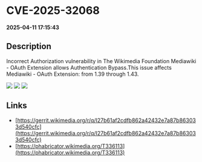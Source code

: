 # CVE-2025-32068

**2025-04-11 17:15:43**

## Description
Incorrect Authorization vulnerability in The Wikimedia Foundation Mediawiki - OAuth Extension allows Authentication Bypass.This issue affects Mediawiki - OAuth Extension: from 1.39 through 1.43.

![](https://img.shields.io/static/v1?label=Score&message=10.0&color=red)
![](https://img.shields.io/static/v1?label=Severity&message=CRITICAL&color=red)
![](https://img.shields.io/static/v1?label=CWE&message=Auth&color=green)

## Links
- [https://gerrit.wikimedia.org/r/q/I27b61af2cdfb862a42432e7a87b863033d540cfc](https://gerrit.wikimedia.org/r/q/I27b61af2cdfb862a42432e7a87b863033d540cfc)
- [https://phabricator.wikimedia.org/T336113](https://phabricator.wikimedia.org/T336113)
